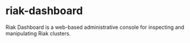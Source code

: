 riak-dashboard
==============

Riak Dashboard is a web-based administrative console for inspecting and manipulating Riak clusters.
